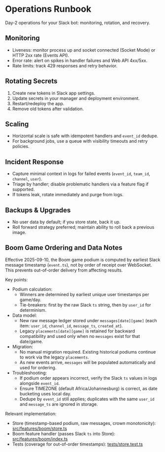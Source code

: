 # Operations Runbook

Day-2 operations for your Slack bot: monitoring, rotation, and recovery.

## Monitoring
- Liveness: monitor process up and socket connected (Socket Mode) or HTTP 2xx rate (Events API).
- Error rate: alert on spikes in handler failures and Web API 4xx/5xx.
- Rate limits: track 429 responses and retry behavior.

## Rotating Secrets
1. Create new tokens in Slack app settings.
2. Update secrets in your manager and deployment environment.
3. Restart/redeploy the app.
4. Remove old tokens after validation.

## Scaling
- Horizontal scale is safe with idempotent handlers and `event_id` dedupe.
- For background jobs, use a queue with visibility timeouts and retry policies.

## Incident Response
- Capture minimal context in logs for failed events (`event_id`, `team_id`, `channel`, `user`).
- Triage by handler; disable problematic handlers via a feature flag if supported.
- If tokens leak, rotate immediately and purge from logs.

## Backups & Upgrades
- No user data by default; if you store state, back it up.
- Roll forward strategy preferred; maintain ability to roll back a previous image.


## Boom Game Ordering and Data Notes

Effective 2025-09-10, the Boom game podium is computed by earliest Slack message timestamp (`event.ts`), not by order of receipt over WebSocket. This prevents out-of-order delivery from affecting results.

Key points:
- Podium calculation:
  - Winners are determined by earliest unique user timestamps per game/day.
  - Tie-breakers: first by the raw Slack `ts` string, then by `user_id` for determinism.
- Data model:
  - New raw message ledger stored under `messages[date][game]` (each item: `user_id`, `channel_id`, `message_ts`, `created_at`).
  - Legacy `placements[date][game]` is retained for backward compatibility and used only when no `messages` exist for that date/game.
- Migration:
  - No manual migration required. Existing historical podiums continue to work via the legacy `placements`.
  - As new events arrive, `messages` will be populated automatically and used for ordering.
- Troubleshooting:
  - If podium order appears incorrect, verify the Slack `ts` values in logs alongside `event_id`.
  - Ensure TIMEZONE (default Africa/Johannesburg) is correct, as date bucketing uses local day.
  - Dedupe by `event_id` still applies; duplicates with the same `user_id` and `message_ts` are ignored in storage.

Relevant implementation:
- Store (timestamp-based podium, raw messages, crown monotonicity): [src/features/boom/store.ts](../src/features/boom/store.ts)
- Boom feature handler (passes Slack `ts` into Store): [src/features/boom/index.ts](../src/features/boom/index.ts)
- Tests (coverage for out-of-order timestamps): [tests/store.test.ts](../tests/store.test.ts)
